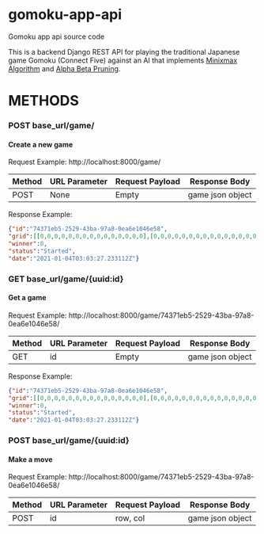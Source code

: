 # gomoku-app-api
Gomoku app api source code

This is a backend Django REST API for playing the traditional Japanese game Gomoku (Connect Five) against an AI that implements [Minixmax Algorithm](https://www.geeksforgeeks.org/minimax-algorithm-in-game-theory-set-1-introduction/) and [Alpha Beta Pruning](https://www.geeksforgeeks.org/minimax-algorithm-in-game-theory-set-4-alpha-beta-pruning/).

METHODS
========

### POST base_url/game/
#### Create a new game
Request Example:
http://localhost:8000/game/
	
| Method | URL Parameter | Request Payload | Response Body   |
|--------|---------------|-----------------|-----------------|
|  POST  | None          | Empty           | game json object|
	
Response Example:
  ```json
  {"id":"74371eb5-2529-43ba-97a8-0ea6e1046e58",
  "grid":[[0,0,0,0,0,0,0,0,0,0,0,0,0,0,0],[0,0,0,0,0,0,0,0,0,0,0,0,0,0,0],[0,0,0,0,0,0,0,0,0,0,0,0,0,0,0],[0,0,0,0,0,0,0,0,0,0,0,0,0,0,0],[0,0,0,0,0,0,0,0,0,0,0,0,0,0,0],[0,0,0,0,0,0,0,0,0,0,0,0,0,0,0],[0,0,0,0,0,0,0,0,0,0,0,0,0,0,0],[0,0,0,0,0,0,0,0,0,0,0,0,0,0,0],[0,0,0,0,0,0,0,0,0,0,0,0,0,0,0],[0,0,0,0,0,0,0,0,0,0,0,0,0,0,0],[0,0,0,0,0,0,0,0,0,0,0,0,0,0,0],[0,0,0,0,0,0,0,0,0,0,0,0,0,0,0],[0,0,0,0,0,0,0,0,0,0,0,0,0,0,0],[0,0,0,0,0,0,0,0,0,0,0,0,0,0,0],[0,0,0,0,0,0,0,0,0,0,0,0,0,0,0]],
  "winner":0,
  "status":"Started",
  "date":"2021-01-04T03:03:27.233112Z"}
  ```

### GET base_url/game/{uuid:id}
#### Get a game
Request Example:
http://localhost:8000/game/74371eb5-2529-43ba-97a8-0ea6e1046e58/

| Method | URL Parameter | Request Payload | Response Body   |
|--------|---------------|-----------------|-----------------|
|  GET   |      id       | Empty           | game json object|

Response Example:
  ```json
  {"id":"74371eb5-2529-43ba-97a8-0ea6e1046e58",
  "grid":[[0,0,0,0,0,0,0,0,0,0,0,0,0,0,0],[0,0,0,0,0,0,0,0,0,0,0,0,0,0,0],[0,0,0,0,0,0,0,0,0,0,0,0,0,0,0],[0,0,0,0,0,0,0,0,0,0,0,0,0,0,0],[0,0,0,0,0,0,0,0,0,0,0,0,0,0,0],[0,0,0,0,0,0,0,0,0,0,0,0,0,0,0],[0,0,0,0,0,0,0,0,0,0,0,0,0,0,0],[0,0,0,0,0,0,0,0,0,0,0,0,0,0,0],[0,0,0,0,0,0,0,0,0,0,0,0,0,0,0],[0,0,0,0,0,0,0,0,0,0,0,0,0,0,0],[0,0,0,0,0,0,0,0,0,0,0,0,0,0,0],[0,0,0,0,0,0,0,0,0,0,0,0,0,0,0],[0,0,0,0,0,0,0,0,0,0,0,0,0,0,0],[0,0,0,0,0,0,0,0,0,0,0,0,0,0,0],[0,0,0,0,0,0,0,0,0,0,0,0,0,0,0]],
  "winner":0,
  "status":"Started",
  "date":"2021-01-04T03:03:27.233112Z"}  
  ```
  
  ### POST base_url/game/{uuid:id}
  #### Make a move
  Request Example:
  http://localhost:8000/game/74371eb5-2529-43ba-97a8-0ea6e1046e58/

| Method | URL Parameter | Request Payload | Response Body   |
|--------|---------------|-----------------|-----------------|
|  POST  |      id       | row, col        | game json object|

